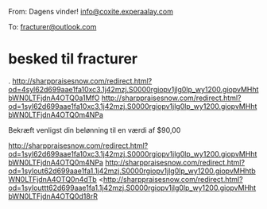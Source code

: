 From: Dagens vinder! <info@coxite.experaalay.com>

To: fracturer@outlook.com

# besked til fracturer
. <http://sharppraisesnow.com/redirect.html?od=4syl62d699aae1fa10xc3.1j42mzj.S0000rgiopv1jlg0lp_wy1200.giopvMHhtbWN0LTFjdnA4OTQ0a1MfO>  <http://sharppraisesnow.com/redirect.html?od=1syl62d699aae1fa10xc3.1j42mzj.S0000rgiopv1jlg0lp_wy1200.giopvMHhtbWN0LTFjdnA4OTQ0m4NPa> 

Bekræft venligst din belønning til en værdi af $90,00



 <http://sharppraisesnow.com/redirect.html?od=1syl62d699aae1fa10xc3.1j42mzj.S0000rgiopv1jlg0lp_wy1200.giopvMHhtbWN0LTFjdnA4OTQ0m4NPa> 
 <http://sharppraisesnow.com/redirect.html?od=1sylout62d699aae1fa1.1j42mzj.S0000rgiopv1jlg0lp_wy1200.giopvMHhtbWN0LTFjdnA4OTQ0n4dTb> 
 <http://sharppraisesnow.com/redirect.html?od=1sylouttt62d699aae1fa1.1j42mzj.S0000rgiopv1jlg0lp_wy1200.giopvMHhtbWN0LTFjdnA4OTQ0d18rR
